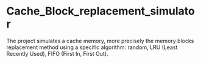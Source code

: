# Cache_Block_replacement_simulator

The project simulates a cache memory, more precisely the memory blocks replacement method using a specific algorithm: random, LRU (Least Recently Used), FIFO (First In, First Out). 
